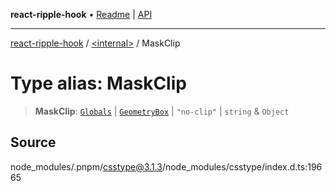 **react-ripple-hook** • [Readme](../../README.md) \| [API](../../globals.md)

---

[react-ripple-hook](../../README.md) / [\<internal\>](../README.md) / MaskClip

# Type alias: MaskClip

> **MaskClip**: [`Globals`](Globals.md) \| [`GeometryBox`](GeometryBox.md) \| `"no-clip"` \| `string` & `Object`

## Source

node_modules/.pnpm/csstype@3.1.3/node_modules/csstype/index.d.ts:19665
